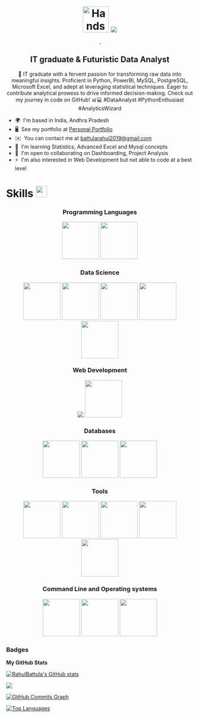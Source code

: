 <h1 align="center">
    <img src="https://user-images.githubusercontent.com/74038190/216120981-b9507c36-0e04-4469-8e27-c99271b45ba5.png" alt="Handshake" width="70" />
    <img src="https://readme-typing-svg.herokuapp.com/?font=Righteous&size=35&center=true&vCenter=true&width=200&height=60&duration=4000&lines=Hi+There!;+I'm+Rahul!;" />
</h1>

<p align="center">
  <img src="https://user-images.githubusercontent.com/74038190/229223263-cf2e4b07-2615-4f87-9c38-e37600f8381a.gif" width="5rem" alt="Centered Image" />
</p>


<h2 align="center">IT graduate & Futuristic Data Analyst</h2>


<p align="center">🚀 IT graduate with a fervent passion for transforming raw data into meaningful insights. Proficient in Python, PowerBI, MySQL, PostgreSQL, Microsoft Excel, and adept at leveraging statistical techniques. Eager to contribute analytical prowess to drive informed decision-making. Check out my journey in code on GitHub! 📊💻 #DataAnalyst #PythonEnthusiast #AnalyticsWizard</p> 

* 🌍  I'm based in India, Andhra Pradesh
* 🖥️  See my portfolio at [Personal Portfolio](http://rahul-battula-personal.framer.website)
* ✉️  You can contact me at [battularahul2019@gmail.com](mailto:battularahul2019@gmail.com)
* 🧠  I'm learning Statistics, Advanced Excel and Mysql concepts
* 🤝  I'm open to collaborating on Dashboarding, Project Analysis
* ⚡  I'm also interested in Web Development but not able to code at a best level

# Skills <img src="https://user-images.githubusercontent.com/74038190/212284087-bbe7e430-757e-4901-90bf-4cd2ce3e1852.gif" width="30">

<h3 align="center">Programming Languages</h2>
<p align="center">
  <img src="https://github.com/RahulBattula/RahulBattula/assets/96605083/262cdb57-5ef3-4b77-bd81-76d9da39a162" width="100">
  <img src="https://github.com/RahulBattula/RahulBattula/assets/96605083/7237871c-1b46-415f-a023-abcb54cb3480" width="100">
</p>

<h3 align="center">Data Science</h3>
<p align="center">
  <img src="https://github.com/RahulBattula/RahulBattula/assets/96605083/85250ca0-ed7d-4c33-bead-9a5822497a75" width="100">
  <img src="https://github.com/RahulBattula/RahulBattula/assets/96605083/6139f38b-d979-4d4e-b5bc-85009cf74982" width="100">
  <img src="https://github.com/RahulBattula/RahulBattula/assets/96605083/885a9990-4eed-448b-8986-16bd87525da5" width="100">
  <img src="https://github.com/RahulBattula/RahulBattula/assets/96605083/01243e58-5356-4625-a2d3-91750437ddf8" width="100">
  <img src="https://github.com/RahulBattula/RahulBattula/assets/96605083/59f348d8-e2f7-4586-b08d-8088ffdf9644" width="100">
</p>

<h3 align="center">Web Development</h3>
<p align="center">
  <img src="https://github.com/RahulBattula/RahulBattula/assets/96605083/a824d3d8-25a9-48aa-9647-40589e89159d" >
  <img src="https://github.com/RahulBattula/RahulBattula/assets/96605083/d0b7ff16-6211-4777-8c45-482ec9e6be6b" width="100">
</p>
  

<h3 align="center">Databases</h3>
<p align="center">
  <img src="https://github.com/RahulBattula/RahulBattula/assets/96605083/c05a38fe-fca3-4a3c-a78c-8700f0fac298" width="100">
  <img src="https://github.com/RahulBattula/RahulBattula/assets/96605083/731f7d30-ef71-43fd-b777-7340b5c2239c" width="100">
  <img src="https://github.com/RahulBattula/RahulBattula/assets/96605083/676e9e2d-c812-4ca5-9adb-82447403737f" width="100">
</p>

<h3 align="center">Tools</h3>
<p align="center">
  <img src="https://github.com/RahulBattula/RahulBattula/assets/96605083/fb60e373-0518-4e56-9e0d-9b249358ae2d" width="100">
  <img src="https://github.com/RahulBattula/RahulBattula/assets/96605083/19bf87ff-433a-4030-9cbd-c28e49363820" width="100">
  <img src="https://github.com/RahulBattula/RahulBattula/assets/96605083/0d358a5a-7d58-4906-b623-28e297775ca8" width="100">
  <img src="https://github.com/RahulBattula/RahulBattula/assets/96605083/76ab9841-402b-4abb-a7fc-9f9ee1bce6dc" width="100">
  <img src="https://github.com/RahulBattula/RahulBattula/assets/96605083/cc9bf01d-a3a0-421b-b3f8-0fb29dc8813f" width="100">
</p>

<h3 align="center">Command Line and Operating systems</h3>
<p align="center">
  <img src="https://github.com/RahulBattula/RahulBattula/assets/96605083/0cab761e-e8c3-4877-a0f9-5338b38ab010" width="100">
  <img src="https://github.com/RahulBattula/RahulBattula/assets/96605083/fe3d25dc-8376-45ef-a1bc-b9ca30b4810d" width="100">
  <img src="https://github.com/RahulBattula/RahulBattula/assets/96605083/d70c248a-1caf-4ce9-8d33-4ca95a4ccc56" width="100">
</p>

### Badges

<b>My GitHub Stats</b>

<a href="http://www.github.com/RahulBattula"><img src="https://github-readme-stats.vercel.app/api?username=RahulBattula&show_icons=true&hide=issues,&count_private=true&title_color=0891b2&text_color=ffffff&icon_color=0891b2&bg_color=1c1917&hide_border=true&show_icons=true" alt="RahulBattula's GitHub stats" /></a>

<a href="http://www.github.com/RahulBattula"><img src="https://github-readme-streak-stats.herokuapp.com/?user=RahulBattula&stroke=ffffff&background=1c1917&ring=0891b2&fire=0891b2&currStreakNum=ffffff&currStreakLabel=0891b2&sideNums=ffffff&sideLabels=ffffff&dates=ffffff&hide_border=true" /></a>

<a href="http://www.github.com/RahulBattula"><img src="https://github-readme-activity-graph.cyclic.app/graph?username=RahulBattula&bg_color=1c1917&color=ffffff&line=0891b2&point=ffffff&area_color=1c1917&area=true&hide_border=true&custom_title=GitHub%20Commits%20Graph" alt="GitHub Commits Graph" /></a>

<a href="https://github.com/RahulBattula" align="left"><img src="https://github-readme-stats.vercel.app/api/top-langs/?username=RahulBattula&langs_count=10&title_color=0891b2&text_color=ffffff&icon_color=0891b2&bg_color=1c1917&hide_border=true&locale=en&custom_title=Top%20%Languages" alt="Top Languages" /></a>
